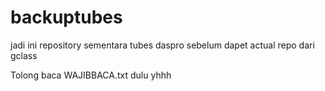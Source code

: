 # backuptubes
jadi ini repository sementara tubes daspro sebelum dapet actual repo dari gclass

Tolong baca WAJIBBACA.txt dulu yhhh
